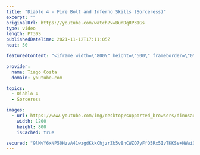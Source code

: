 ```yaml
---
title: "Diablo 4 - Fire Bolt and Inferno Skills (Sorceress)"
excerpt: ""
originalUrl: https://youtube.com/watch?v=BunDqRP31Gs
type: video
length: PT30S
publishedDateTime: 2021-11-12T17:11:05Z
heat: 50

featuredContent: "<iframe width=\"800\" height=\"500\" frameborder=\"0\" src=\"https://www.youtube.com/embed/BunDqRP31Gs\" allow=\"accelerometer; autoplay; encrypted-media; gyroscope; picture-in-picture\" allowfullscreen></iframe>"

provider:
  name: Tiago Costa
  domain: youtube.com

topics:
  - Diablo 4
  - Sorceress

images:
  - url: https://www.youtube.com/img/desktop/supported_browsers/dinosaur.png
    width: 1200
    height: 800
    isCached: true

secured: "9lMvY6xNP50HzvA41wzgdKkkChjzrZb5v8nCWZO7yFfQ5Rx5IvTKKSs+HWaiQjD1gFudks69NK0sVTMUJZL3ZzKkqLLDgbv3IvQJjoGapopBApHt4VZyf8XzaxBMnBp8+592iRRYEt6RCHOiyXcJA27VcCIGxOYtlcpcHEDvdGBd98EyYAET1DCS8EQtAM4MJ/VGX54kSEV1dF+jTy/FQyIEhVSlNy23chCBLTs3Th5xuK1wn9vNj81WHh/nBtONAaEQOvHAaf9zzniHeCWireY1WvnarUnjR/Z1SpBy7Wje7oAjc3Kznw5zj4qppyQESqaxqYeGS+N+ZyADx/YKvC4UMsogKEDcKf6bPsnDHh/Rn1zU0mVk07Ly9+QzZ5WTEOTKxD+fhuOpqEQBkf97mUQPG79eyNnfp4WO+sRXm40=;tI9GX9OkgfQfGKq9WC2Kvw=="
---
```


